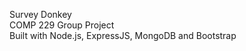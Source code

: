 Survey Donkey <br>
COMP 229 Group Project <br>
Built with Node.js, ExpressJS, MongoDB and Bootstrap
